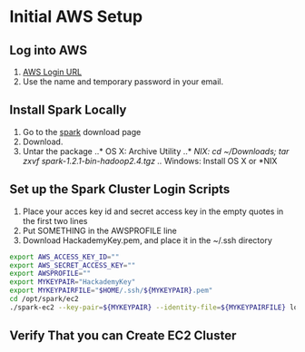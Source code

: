 Initial AWS Setup
=================

Log into AWS
------------

1. [AWS Login URL](https://chardhack.signin.aws.amazon.com/console)
2. Use the name and temporary password in your email.

Install Spark Locally
---------------------

1. Go to the [spark](http://www.apache.org/dyn/closer.cgi/spark/spark-1.2.1/spark-1.2.1-bin-hadoop2.4.tgz) download page
2. Download.
3. Untar the package
..* OS X: Archive Utility
..* *NIX: cd ~/Downloads; tar zxvf spark-1.2.1-bin-hadoop2.4.tgz
..* Windows: Install OS X or *NIX

Set up the Spark Cluster Login Scripts
--------------------------------------

1. Place your acces key id and secret access key in the empty quotes in the first two lines
2. Put SOMETHING in the AWSPROFILE line
3. Download HackademyKey.pem, and place it in the ~/.ssh directory

```bash
export AWS_ACCESS_KEY_ID=""
export AWS_SECRET_ACCESS_KEY=""
export AWSPROFILE=""
export MYKEYPAIR="HackademyKey"
export MYKEYPAIRFILE="$HOME/.ssh/${MYKEYPAIR}.pem"
cd /opt/spark/ec2
./spark-ec2 --key-pair=${MYKEYPAIR} --identity-file=${MYKEYPAIRFILE} login hackademy
```

Verify That you can Create EC2 Cluster
--------------------------------------
